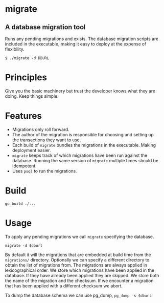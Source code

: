 # migrate
## A database migration tool

Runs any pending migrations and exists. The database migration scripts are
included in the executable, making it easy to deploy at the expense of flexibility.

```shell
$ ./migrate -d DBURL
```

# Principles

Give you the basic machinery but trust the developer knows what they are
doing. Keep things simple.

# Features

- Migrations only roll forward.
- The author of the migration is responsible for choosing and setting up the
  transactions they want to use.
- Each build of `migrate` bundles the migrations in the executable. Making
  deployment easier.
- `migrate` keeps track of which migrations have been run against the
  database. Running the same version of `migrate` multiple times should be
  idempotent.
- Uses `psql` to run the migrations.


# Build

```shell
go build ./...
```

# Usage

To apply any pending migrations we call `migrate` specifying the database.

```shell
migrate -d $dburl
```

By default it will the migrations that are embedded at build time from the
`migrations/` directory. Optionally we can specify a different directory to
obtain the list of migrations from. The migrations are always applied in
lexicographical order. We store which migrations have been applied in the
database. If they have already been applied they are skipped. We store both the
name of the migration and the checksum. If we encounter a migration that has
been applied with a different checksum we abort.

To dump the database schema we can use pg_dump, `pg_dump -s $dburl`.
